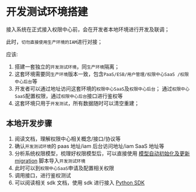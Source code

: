 # 开发测试环境搭建

接入系统在正式接入权限中心前，会在开发者本地环境进行开发及联调；

此时，`切勿直接使用生产环境的IAM`进行对接；

应该:

1. 搭建一套独立的`开发测试环境`，同`生产环境`隔离；
2. 这套环境需要同`生产环境`版本一致，包含`PaaS/ESB/用户管理/权限中心SaaS /权限中心后台`等
3. 开发者可以通过地址访问这套环境的`权限中心SaaS`及`权限中心后台`； 通过`权限中心SaaS`配置权限，通过`权限中心后台`接口进行鉴权等
4. 这套环境只用于`开发测试`，所有数据随时可以清空重建；
 

## 本地开发步骤

1. 阅读文档，理解权限中心相关概念/接口/协议等
2. 确认`开发测试环境`的 paas 地址/iam 后台访问地址/iam SaaS 地址等
3. 分析系统权限模型，梳理好权限模型后，可以直接使用 [模型自动初始化及更新 migration](../Migrateion.md) 脚本导入`开发测试环境`
4. 此时可以到`权限中心SaaS`申请及配置相关权限
5. 调用接口，进行鉴权测试
6. 可以阅读相关 sdk 文档，使用 sdk 进行接入 [Python SDK](../../Reference/SDK/01-PythonSDK.md)

